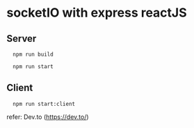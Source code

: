 # socketIO with express reactJS

## Server

```
  npm run build
```

```
  npm run start
```

## Client

```
  npm run start:client
```

refer: Dev.to (https://dev.to/)